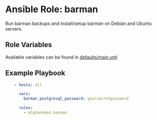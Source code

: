 # Ansible Role: barman

Run barman backups and install/setup barman on Debian and Ubuntu servers.

## Role Variables

Available variables can be found in [defaults/main.yml](defaults/main.yml)

## Example Playbook

```yaml
    - hosts: all

      vars:
        barman_postgresql_password: yoursecretpassword

      roles:
        - alphanodes.barman
```
